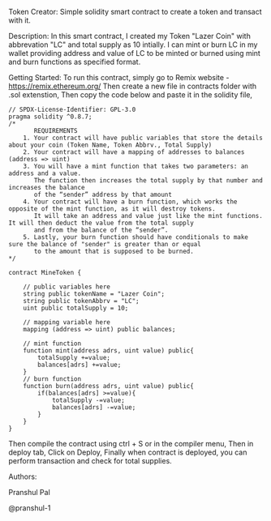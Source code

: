 Token Creator: 
  Simple solidity smart contract to create a token and transact with it.
  
Description:
  In this smart contract, I created my Token "Lazer Coin" with abbrevation "LC" and total supply as 10 intially.
  I can mint or burn LC in my wallet providing address and value of LC to be minted or burned using mint and burn functions as specified format.
  
Getting Started:
  To run this contract, simply go to Remix website - https://remix.ethereum.org/
  Then create a new file in contracts folder with .sol extenstion,
  Then copy the code below and paste it in the solidity file,

    // SPDX-License-Identifier: GPL-3.0
    pragma solidity ^0.8.7;
    /*
           REQUIREMENTS
        1. Your contract will have public variables that store the details about your coin (Token Name, Token Abbrv., Total Supply)
        2. Your contract will have a mapping of addresses to balances (address => uint)
        3. You will have a mint function that takes two parameters: an address and a value. 
           The function then increases the total supply by that number and increases the balance 
           of the “sender” address by that amount
        4. Your contract will have a burn function, which works the opposite of the mint function, as it will destroy tokens. 
           It will take an address and value just like the mint functions. It will then deduct the value from the total supply 
           and from the balance of the “sender”.
        5. Lastly, your burn function should have conditionals to make sure the balance of "sender" is greater than or equal 
           to the amount that is supposed to be burned.
    */

    contract MineToken {

        // public variables here
        string public tokenName = "Lazer Coin";
        string public tokenAbbrv = "LC";
        uint public totalSupply = 10;

        // mapping variable here
        mapping (address => uint) public balances;

        // mint function
        function mint(address adrs, uint value) public{
            totalSupply +=value;
            balances[adrs] +=value;
        }
        // burn function
        function burn(address adrs, uint value) public{
            if(balances[adrs] >=value){
                totalSupply -=value;
                balances[adrs] -=value;
            }
        }
    }

  Then compile the contract using ctrl + S or in the compiler menu,
  Then in deploy tab, Click on Deploy,
  Finally when contract is deployed, you can perform transaction and check for total supplies.
  
Authors:

Pranshul Pal

@pranshul-1
